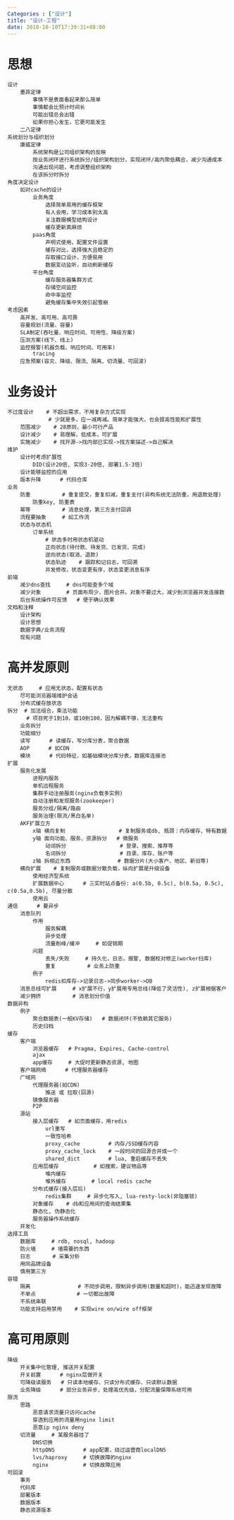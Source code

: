```yaml
---
Categories : ["设计"]
title: "设计-工程"
date: 2018-10-10T17:39:31+08:00
---
```

# 思想
    设计
        墨菲定律
            事情不是表面看起来那么简单
            事情都会比预计时间长
            可能出错总会出错
            如果你担心发生，它更可能发生
        二八定律
    系统划分与组织划分
        康威定律
            系统架构是公司组织架构的反映
            按业务闭环进行系统拆分/组织架构划分，实现闭环/高内聚低耦合，减少沟通成本
            沟通出现问题，考虑调整组织架构
            在该拆分时拆分
    角度决定设计
        如对cache的设计
            业务角度
                选择简单易用的缓存框架
                有人会用，学习成本别太高
                关注数据模型结构设计
                缓存更新真麻烦
            paas角度
                声明式使用，配置文件设置
                缓存对比，选择强大且稳定的
                存取接口设计，方便易用
                数据变动监听，自动刷新缓存
            平台角度
                缓存服务器集群方式
                存储空间监控
                命中率监控
                避免缓存集中失效引起雪崩
    考虑因素
        高并发、高可用、高可靠
        容量规划(流量、容量)
        SLA制定(吞吐量、响应时间、可用性、降级方案)
        压测方案(线下、线上)
        监控报警(机器负载、响应时间、可用率)
            tracing
        应急预案(容灾、降级、限流、隔离、切流量、可回滚)
# 业务设计
    不过度设计    # 不超出需求，不用复杂方式实现
                 # 少就是多，应一减再减。简单才能强大，也会提高性能和扩展性
        范围减少    # 28原则，最小可行产品
        设计减少    # 易理解，低成本，可扩展
        实施减少    # 找开源->找内部已实现->找方案描述->自己解决
    维护
        设计时考虑扩展性
            DID(设计20倍, 实现3-20倍, 部署1.5-3倍)
        设计能够监控的应用
        版本升降      # 代码仓库
    业务
        防重          # 重复提交，重复扣减，重复支付(异构系统无法防重，用退款处理)
            防重key, 防重表
        幂等          # 消息处理，第三方支付回调
        流程要抽象     # 如工作流
        状态与状态机
            订单系统
                # 状态多时用状态机驱动
                正向状态(待付款、待发货、已发货、完成)
                逆向状态(取消、退款)
                状态轨迹    # 跟踪和记日志，可回溯
                并发修改，状态变更有序，状态变更消息有序
    前端
        减少dns查找     # dns可能查多个域
        减少对象        # 页面布局少，图片合并。对象不要过大，减少到浏览器并发连接数
        后台系统操作可反馈   # 便于确认效果
    文档和注释
        设计架构
        设计思想
        数据字典/业务流程
        现有问题
# 高并发原则
    无状态     # 应用无状态，配置有状态
        尽可能浏览器端维护会话
        分布式缓存放状态
    拆分  # 加法组合，乘法功能
          # 项目死于1到10，或10到100，因为解耦不够，无法重构
        业务拆分
        功能细分
        读写      # 读缓存，写分库分表，聚合数据
        AOP      # 如CDN
        模块      # 代码特征，如基础模块分库分表，数据库连接池
    扩展
        服务化发展
            进程内服务
            单机远程服务
            集群手动注册服务(nginx负载多实例)
            自动注册和发现服务(zookeeper)
            服务分组/隔离/路由
            服务治理(限流/黑白名单)
        AKF扩展立方
            x轴 横向复制                 # 复制服务或db, 瓶颈：内存缓存、特有数据
            y轴 面向功能、服务、资源拆分   # 微服务
                动词拆分                 # 登录、搜索、推荐等
                名词拆分                 # 目录、库存、账户等
            z轴 拆相近东西               # 数据分片(大小客户、地区、新旧等)
        横向扩展    # 复制服务或数据分散负载，纵向扩展是升级设备
            使用经济型系统
            扩展数据中心      # 三实时站点备份: a(0.5b, 0.5c), b(0.5a, 0.5c), c(0.5a,0.5b), 尽量分散
            使用云
    通信      # 要异步
        消息队列
            作用
                服务解耦
                异步处理
                流量削峰/缓冲     # 如促销期
            问题
                丢失/失败     # 持久化，日志，报警, 数据校对修正(worker扫库)
                重复          # 业务上防重
            例子
                redis扣库存->记录日志->同步worker->DB
        消息总线可扩展     # x扩展不行，y扩展用专用总线(降低了灵活性), z扩展根据客户
        减少拥挤          # 消息划分价值
    数据异构
        例子
            聚合数据表(一般KV存储)   # 数据闭环(不依赖其它服务)
            历史归档
    缓存
        客户端
            浏览器缓存   # Pragma, Expires, Cache-control
            ajax
            app缓存     # 大促时更新静态资源, 地图
        客户端网络      # 代理服务器缓存
        广域网
            代理服务器(如CDN)
                推送 或 拉取(回源)
            镜像服务器
            P2P
        源站
            接入层缓存   # 如页面缓存，用redis
                url重写
                一致性哈希
                proxy_cache         # 内存/SSD缓存内容
                proxy_cache_lock    # 一段时间的回源合并成一个
                shared_dict         # lua, 重启缓存不丢失
            应用层缓存           # 如搜索，建议物品等
                堆内缓存
                堆外缓存        # local redis cache
            分布式缓存(接入层后)
                redis集群     # 异步化写入, lua-resty-lock(非阻塞锁)
            对象缓存    # db和应用间的查询结果集
            静态化, 伪静态化
            服务器操作系统缓存
        并发化
    选择工具
        数据库     # rdb, nosql, hadoop
        防火墙     # 墙需要的东西
        日志       # 采集分析
        用同品牌设备
        慎用第三方
    容错
        隔离               # 不同步调用，限制异步调用(数量和超时)，能迅速发现故障
        不单点             # 一切都出故障
        不系统串联
        功能支持启用禁用    # 实现wire on/wire off框架
# 高可用原则
    降级
        开关集中化管理, 推送开关配置
        开关前置      # nginx层做开关
        可降级读服务   # 只读本地缓存、只读分布式缓存、只读默认数据
        业务降级      # 部分业务异步，处理高优先级，分配流量保障系统可用
    限流
        思路
            恶意请求流量只访问cache
            穿透到应用的流量用nginx limit
            恶意ip nginx deny
        切流量     # 某服务器挂了
            DNS切换
            httpDNS         # app配置，绕过运营商localDNS
            lvs/haproxy     # 切换故障的nginx
            nginx           # 切换故障应用
    可回滚
        事务
        代码库
        部署版本
        数据版本
        静态资源版本

